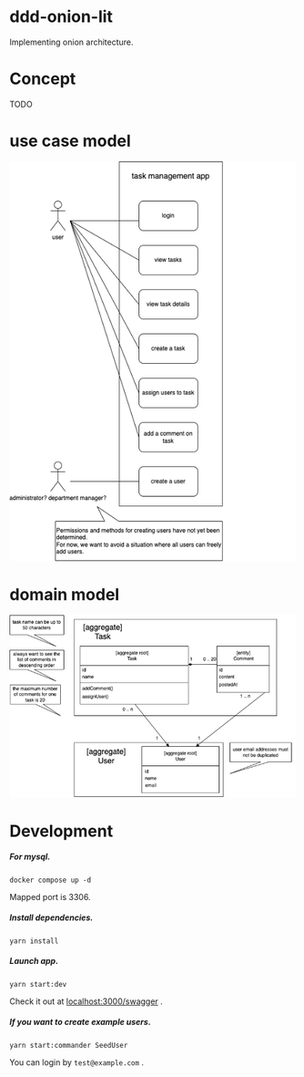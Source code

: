 # ddd-onion-lit

Implementing onion architecture.

# Concept

TODO

# use case model
![](doc/use%20case%20model.png)

# domain model
![](doc/domain%20model.png)

# Development

##### For mysql.
```
docker compose up -d
```
Mapped port is 3306.

##### Install dependencies.
```
yarn install
```

##### Launch app.
```
yarn start:dev
```
Check it out at [localhost:3000/swagger](http://localhost:3000/swagger) .

##### If you want to create example users.
```
yarn start:commander SeedUser
```
You can login by `test@example.com` .
